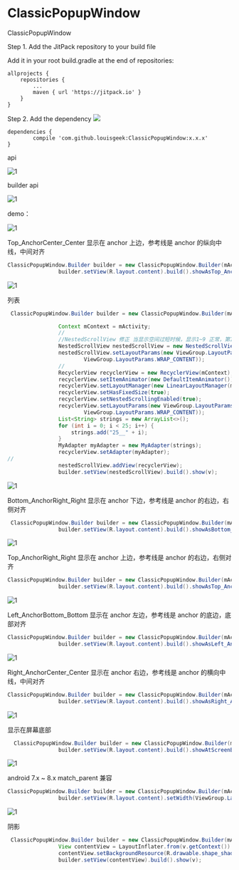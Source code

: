 # ClassicPopupWindow
ClassicPopupWindow

Step 1. Add the JitPack repository to your build file

Add it in your root build.gradle at the end of repositories:

	allprojects {
		repositories {
			...
			maven { url 'https://jitpack.io' }
		}
	}
Step 2. Add the dependency  [![](https://jitpack.io/v/louisgeek/ClassicPopupWindow.svg)](https://jitpack.io/#louisgeek/ClassicPopupWindow)

	dependencies {
	        compile 'com.github.louisgeek:ClassicPopupWindow:x.x.x'
	}


api

![1](https://github.com/louisgeek/ClassicPopupWindow/blob/master/screenshots/222.png)


builder api

![1](https://github.com/louisgeek/ClassicPopupWindow/blob/master/screenshots/111.png)

demo：

![1](https://github.com/louisgeek/ClassicPopupWindow/blob/master/screenshots/pic.png)

Top_AnchorCenter_Center
显示在 anchor 上边，参考线是 anchor 的纵向中线，中间对齐 

```java
ClassicPopupWindow.Builder builder = new ClassicPopupWindow.Builder(mActivity);
                builder.setView(R.layout.content).build().showAsTop_AnchorCenter_Center(v);
```

![1](https://github.com/louisgeek/ClassicPopupWindow/blob/master/screenshots/pic2.png)

列表

```java
 ClassicPopupWindow.Builder builder = new ClassicPopupWindow.Builder(mActivity);

                Context mContext = mActivity;
                //
                //NestedScrollView 修正 当显示空间过短时候，显示1~9 正常，第10行未出现在 popupwindow 第一屏 导致滚动后第二屏也显示不全
                NestedScrollView nestedScrollView = new NestedScrollView(mContext);
                nestedScrollView.setLayoutParams(new ViewGroup.LayoutParams(ViewGroup.LayoutParams.WRAP_CONTENT,
                        ViewGroup.LayoutParams.WRAP_CONTENT));
                //
                RecyclerView recyclerView = new RecyclerView(mContext);
                recyclerView.setItemAnimator(new DefaultItemAnimator());
                recyclerView.setLayoutManager(new LinearLayoutManager(mContext));
                recyclerView.setHasFixedSize(true);
                recyclerView.setNestedScrollingEnabled(true);
                recyclerView.setLayoutParams(new ViewGroup.LayoutParams(ViewGroup.LayoutParams.WRAP_CONTENT,
                        ViewGroup.LayoutParams.WRAP_CONTENT));
                List<String> strings = new ArrayList<>();
                for (int i = 0; i < 25; i++) {
                    strings.add("25__" + i);
                }
                MyAdapter myAdapter = new MyAdapter(strings);
                recyclerView.setAdapter(myAdapter);
//
                nestedScrollView.addView(recyclerView);
                builder.setView(nestedScrollView).build().show(v);
```


![1](https://github.com/louisgeek/ClassicPopupWindow/blob/master/screenshots/pic3.png)

Bottom_AnchorRight_Right
显示在 anchor 下边，参考线是 anchor 的右边，右侧对齐 


```java
 ClassicPopupWindow.Builder builder = new ClassicPopupWindow.Builder(mActivity);
                builder.setView(R.layout.content).build().showAsBottom_AnchorRight_Right(v);
```


![1](https://github.com/louisgeek/ClassicPopupWindow/blob/master/screenshots/pic4.png)

Top_AnchorRight_Right
显示在 anchor 上边，参考线是 anchor 的右边，右侧对齐 

```java
ClassicPopupWindow.Builder builder = new ClassicPopupWindow.Builder(mActivity);
                builder.setView(R.layout.content).build().showAsTop_AnchorRight_Right(v);
```

![1](https://github.com/louisgeek/ClassicPopupWindow/blob/master/screenshots/pic5.png)

Left_AnchorBottom_Bottom
显示在 anchor 左边，参考线是 anchor 的底边，底部对齐 
```java
ClassicPopupWindow.Builder builder = new ClassicPopupWindow.Builder(mActivity);
                builder.setView(R.layout.content).build().showAsLeft_AnchorBottom_Bottom(v);
```


![1](https://github.com/louisgeek/ClassicPopupWindow/blob/master/screenshots/pic6.png)

Right_AnchorCenter_Center
显示在 anchor 右边，参考线是 anchor 的横向中线，中间对齐 
```java
ClassicPopupWindow.Builder builder = new ClassicPopupWindow.Builder(mActivity);
                builder.setView(R.layout.content).build().showAsRight_AnchorCenter_Center(v);
```


![1](https://github.com/louisgeek/ClassicPopupWindow/blob/master/screenshots/pic7.png)

显示在屏幕底部

```java
  ClassicPopupWindow.Builder builder = new ClassicPopupWindow.Builder(mActivity);
                builder.setView(R.layout.content).build().showAtScreenBottom(v);
```

![1](https://github.com/louisgeek/ClassicPopupWindow/blob/master/screenshots/pic8.png)

android 7.x  ~ 8.x  match_parent 兼容

```java
ClassicPopupWindow.Builder builder = new ClassicPopupWindow.Builder(mActivity);
                builder.setView(R.layout.content).setWidth(ViewGroup.LayoutParams.MATCH_PARENT).build().show(v);
```

![1](https://github.com/louisgeek/ClassicPopupWindow/blob/master/screenshots/pic9.png)

阴影

```java
 ClassicPopupWindow.Builder builder = new ClassicPopupWindow.Builder(mActivity);
                View contentView = LayoutInflater.from(v.getContext()).inflate(R.layout.content, null);
                contentView.setBackgroundResource(R.drawable.shape_shadow_bg);
                builder.setView(contentView).build().show(v);
```
